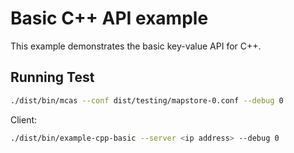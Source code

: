 # Basic C++ API example

This example demonstrates the basic key-value API for C++.

## Running Test

``` bash
./dist/bin/mcas --conf dist/testing/mapstore-0.conf --debug 0
```

Client:

``` bash
./dist/bin/example-cpp-basic --server <ip address> --debug 0
```


